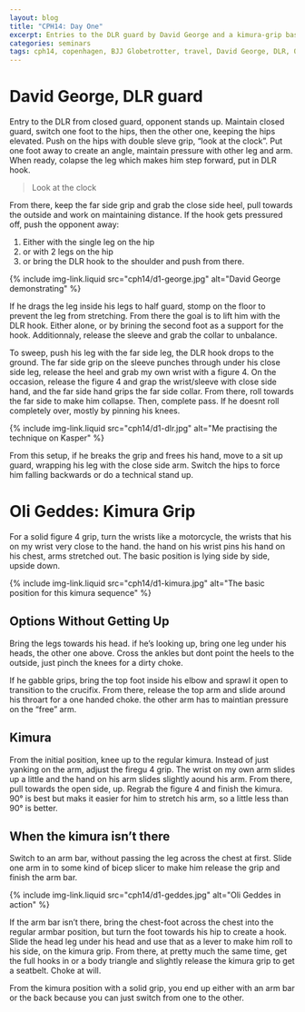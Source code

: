 ```yaml
---
layout: blog
title: "CPH14: Day One"
excerpt: Entries to the DLR guard by David George and a kimura-grip based system by Oli Geddes.
categories: seminars
tags: cph14, copenhagen, BJJ Globetrotter, travel, David George, DLR, Oli Geddes, kimura, crucifix, arm bar
---
```

<a name="george"></a>

# David George, DLR guard
Entry to the DLR from closed guard, opponent stands up. Maintain closed guard, switch one foot to the hips, then the other one, keeping the hips elevated. Push on the hips with double sleve grip, “look at the clock”. Put one foot away to create an angle, maintain pressure with other leg and arm. When ready, colapse the leg which makes him step forward, put in DLR hook.

> Look at the clock

From there, keep the far side grip and grab the close side heel, pull towards the outside and work on maintaining distance. If the hook gets pressured off, push the opponent away:

1. Either with the single leg on the hip
2. or with 2 legs on the hip
3. or bring the DLR hook to the shoulder and push from there.

{% include img-link.liquid src="cph14/d1-george.jpg" alt="David George demonstrating" %}

If he drags the leg inside his legs to half guard, stomp on the floor to prevent the leg from stretching. From there the goal is to lift him with the DLR hook. Either alone, or by brining the second foot as a support for the hook. Additionnaly, release the sleeve and grab the collar to unbalance.

To sweep, push his leg with the far side leg, the DLR hook drops to the ground. The far side grip on the sleeve punches through under his close side leg, release the heel and grab my own wrist with a figure 4. On the occasion, release the figure 4 and grap the wrist/sleeve with close side hand, and the far side hand grips the far side collar. From there, roll towards the far side to make him collapse. Then, complete pass. If he doesnt roll completely over, mostly by pinning his knees.

{% include img-link.liquid src="cph14/d1-dlr.jpg" alt="Me practising the technique on Kasper" %}

From this setup, if he breaks the grip and frees his hand, move to a sit up guard, wrapping his leg with the close side arm. Switch the hips to force him falling backwards or do a technical stand up.


# Oli Geddes: Kimura Grip

For a solid figure 4 grip, turn the wrists like a motorcycle, the wrists that his on my wrist very close to the hand. the hand on his wrist pins his hand on his chest, arms stretched out. The basic position is lying side by side, upside down.

{% include img-link.liquid src="cph14/d1-kimura.jpg" alt="The basic position for this kimura sequence" %}

## Options Without Getting Up

Bring the legs towards his head. if he’s looking up, bring one leg under his heads, the other one above. Cross the ankles but dont point the heels to the outside, just pinch the knees for a dirty choke.

If he gabble grips, bring the top foot inside his elbow and sprawl it open to transition to the crucifix. From there, release the top arm and slide around his throart for a one handed choke. the other arm has to maintian pressure on the “free” arm.

## Kimura

From the initial position, knee up to the regular kimura. Instead of just yanking on the arm, adjust the firegu 4 grip. The wrist on my own arm slides up a little and the hand on his arm slides slightly aound his arm. From there, pull towards the open side, up. Regrab the figure 4 and finish the kimura. 90° is best but maks it easier for him to stretch his arm, so a little less than 90° is better.

## When the kimura isn’t there

Switch to an arm bar, without passing the leg across the chest at first. Slide one arm in to some kind of bicep slicer to make him release the grip and finish the arm bar.

{% include img-link.liquid src="cph14/d1-geddes.jpg" alt="Oli Geddes in action" %}

If the arm bar isn’t there, bring the chest-foot across the chest into the regular armbar position, but turn the foot towards his hip to create a hook. Slide the head leg under his head and use that as a lever to make him roll to his side, on the kimura grip. From there, at pretty much the same time, get the full hooks in or a body triangle and slightly release the kimura grip to get a seatbelt. Choke at will.

From the kimura position with a solid grip, you end up either with an arm bar or the back because you can just switch from one to the other.